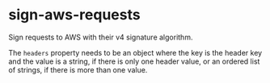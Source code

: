 # sign-aws-requests

Sign requests to AWS with their v4 signature algorithm.




The `headers` property needs to be an object where the key is the header key
and the value is a string, if there is only one header value, or an
ordered list of strings, if there is more than one value.



